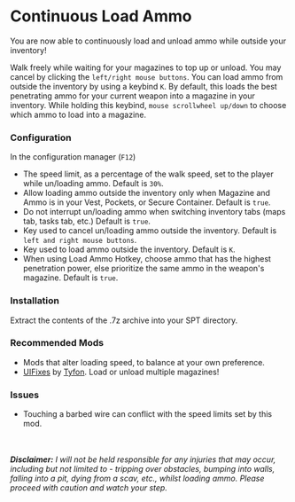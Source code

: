 # Continuous Load Ammo
You are now able to continuously load and unload ammo while outside your inventory!

Walk freely while waiting for your magazines to top up or unload. You may cancel by clicking the `left/right mouse buttons`. You can load ammo from outside the inventory by using a keybind `K`. By default, this loads the best penetrating ammo for your current weapon into a magazine in your inventory. While holding this keybind, `mouse scrollwheel up/down` to choose which ammo to load into a magazine.

### Configuration
In the configuration manager (`F12`)

- The speed limit, as a percentage of the walk speed, set to the player while un/loading ammo. Default is `30%`.
- Allow loading ammo outside the inventory only when Magazine and Ammo is in your Vest, Pockets, or Secure Container. Default is `true`.
- Do not interrupt un/loading ammo when switching inventory tabs (maps tab, tasks tab, etc.) Default is `true`.
- Key used to cancel un/loading ammo outside the inventory. Default is `left and right mouse buttons`.
- Key used to load ammo outside the inventory. Default is `K`.
- When using Load Ammo Hotkey, choose ammo that has the highest penetration power, else prioritize the same ammo in the weapon's magazine. Default is `true`.

### Installation
Extract the contents of the .7z archive into your SPT directory.

### Recommended Mods
- Mods that alter loading speed, to balance at your own preference.
- [UIFixes](https://forge.sp-tarkov.com/mod/1342/ui-fixes) by [Tyfon](https://forge.sp-tarkov.com/user/46005/tyfon). Load or unload multiple magazines!

### Issues
- Touching a barbed wire can conflict with the speed limits set by this mod.

<br></br>
_**Disclaimer:** I will not be held responsible for any injuries that may occur, including but not limited to - tripping over obstacles, bumping into walls, falling into a pit, dying from a scav, etc., whilst loading ammo. Please proceed with caution and watch your step._